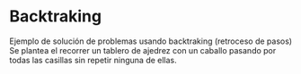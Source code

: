 # Backtraking
Ejemplo de solución de problemas usando backtraking (retroceso de pasos)
Se plantea el recorrer un tablero de ajedrez con un caballo pasando por todas las casillas sin repetir ninguna de ellas.
